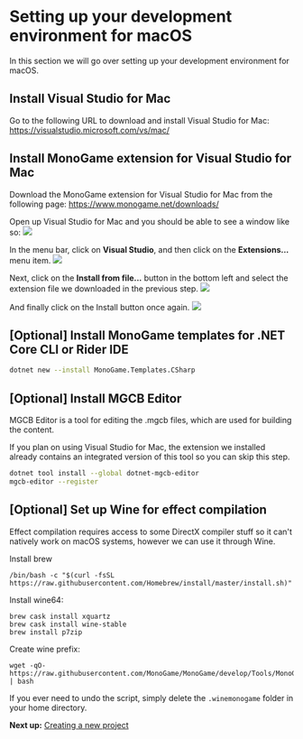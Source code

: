 # Setting up your development environment for macOS

In this section we will go over setting up your development environment for macOS.

## Install Visual Studio for Mac

Go to the following URL to download and install Visual Studio for Mac: https://visualstudio.microsoft.com/vs/mac/

## Install MonoGame extension for Visual Studio for Mac

Download the MonoGame extension for Visual Studio for Mac from the following page: https://www.monogame.net/downloads/

Open up Visual Studio for Mac and you should be able to see a window like so:
![ ](~/images/getting_started/vsmac-mg-install-1.png)

In the menu bar, click on **Visual Studio**, and then click on the **Extensions...** menu item.
![ ](~/images/getting_started/vsmac-mg-install-2.png)

Next, click on the **Install from file...** button in the bottom left and select the extension file we downloaded in the previous step.
![ ](~/images/getting_started/vsmac-mg-install-3.png)

And finally click on the Install button once again.
![ ](~/images/getting_started/vsmac-mg-install-4.png)

## [Optional] Install MonoGame templates for .NET Core CLI or Rider IDE

```sh
dotnet new --install MonoGame.Templates.CSharp
```

## [Optional] Install MGCB Editor

MGCB Editor is a tool for editing the .mgcb files, which are used for building the content.

If you plan on using Visual Studio for Mac, the extension we installed already contains an integrated version of this tool so you can skip this step.

```sh
dotnet tool install --global dotnet-mgcb-editor
mgcb-editor --register
```

## [Optional] Set up Wine for effect compilation

Effect compilation requires access to some DirectX compiler stuff so it can't natively work on macOS systems, however we can use it through Wine.

Install brew
```
/bin/bash -c "$(curl -fsSL https://raw.githubusercontent.com/Homebrew/install/master/install.sh)"
```

Install wine64:
```
brew cask install xquartz
brew cask install wine-stable
brew install p7zip
```

Create wine prefix:
```
wget -qO- https://raw.githubusercontent.com/MonoGame/MonoGame/develop/Tools/MonoGame.Effect.Compiler/mgfxc_wine_setup.sh | bash
```
If you ever need to undo the script, simply delete the `.winemonogame` folder in your home directory.

**Next up:** [Creating a new project](2_creating_a_new_project_vsm.md)
